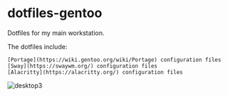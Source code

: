 # dotfiles-gentoo
Dotfiles for my main workstation.

The dotfiles include:
```
[Portage](https://wiki.gentoo.org/wiki/Portage) configuration files
[Sway](https://swaywm.org/) configuration files
[Alacritty](https://alacritty.org/) configuration files
```

![desktop3](https://github.com/user-attachments/assets/144a67ed-3634-40a6-b16f-94a37d43844b)
